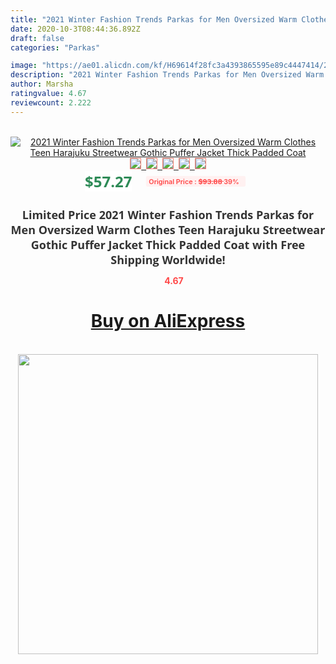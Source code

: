 ```yaml
---
title: "2021 Winter Fashion Trends Parkas for Men Oversized Warm Clothes Teen Harajuku Streetwear Gothic Puffer Jacket Thick Padded Coat"
date: 2020-10-3T08:44:36.892Z
draft: false
categories: "Parkas"

image: "https://ae01.alicdn.com/kf/H69614f28fc3a4393865595e89c4447414/2021-Winter-Fashion-Trends-Parkas-for-Men-Oversized-Warm-Clothes-Teen-Harajuku-Streetwear-Gothic-Puffer-Jacket.jpg"
description: "2021 Winter Fashion Trends Parkas for Men Oversized Warm Clothes Teen Harajuku Streetwear Gothic Puffer Jacket Thick Padded Coat"
author: Marsha
ratingvalue: 4.67
reviewcount: 2.222
---
```

<br>
<div style="text-align: center;">
<a href="https://s.click.aliexpress.com/e/_AlgkQ1" target="_blank" rel="nofollow noopener noreferrer"><img alt="2021 Winter Fashion Trends Parkas for Men Oversized Warm Clothes Teen Harajuku Streetwear Gothic Puffer Jacket Thick Padded Coat" class="magnifier-image" src="https://ae01.alicdn.com/kf/H69614f28fc3a4393865595e89c4447414/2021-Winter-Fashion-Trends-Parkas-for-Men-Oversized-Warm-Clothes-Teen-Harajuku-Streetwear-Gothic-Puffer-Jacket.jpg_640x640.jpg">
<br>
<img style="border:1px solid salmon" src="https://ae01.alicdn.com/kf/H69614f28fc3a4393865595e89c4447414/2021-Winter-Fashion-Trends-Parkas-for-Men-Oversized-Warm-Clothes-Teen-Harajuku-Streetwear-Gothic-Puffer-Jacket.jpg_120x120.jpg">&nbsp;&nbsp;<img style="border:1px solid salmon" src="https://ae01.alicdn.com/kf/H0866da64fc9b4c79a9daa35d797f32c0g/2021-Winter-Fashion-Trends-Parkas-for-Men-Oversized-Warm-Clothes-Teen-Harajuku-Streetwear-Gothic-Puffer-Jacket.jpg_120x120.jpg">&nbsp;&nbsp;<img style="border:1px solid salmon" src="https://ae01.alicdn.com/kf/H52a159a64a1147f5836d02e878f125a4D/2021-Winter-Fashion-Trends-Parkas-for-Men-Oversized-Warm-Clothes-Teen-Harajuku-Streetwear-Gothic-Puffer-Jacket.jpg_120x120.jpg">&nbsp;&nbsp;<img style="border:1px solid salmon" src="https://ae01.alicdn.com/kf/Hffa5c3085e9b4976a22955556feda473t/2021-Winter-Fashion-Trends-Parkas-for-Men-Oversized-Warm-Clothes-Teen-Harajuku-Streetwear-Gothic-Puffer-Jacket.jpg_120x120.jpg">&nbsp;&nbsp;<img style="border:1px solid salmon" src="https://ae01.alicdn.com/kf/H948edd86caf949719fa48a8ea83fef45l/2021-Winter-Fashion-Trends-Parkas-for-Men-Oversized-Warm-Clothes-Teen-Harajuku-Streetwear-Gothic-Puffer-Jacket.jpg_120x120.jpg"></a></div><br0>
<div style="text-align: center;"><span style="background-color: white; border: 0px; box-sizing: border-box; color: seagreen; display: inline-block; font-family: &quot;open sans&quot; , &quot;arial&quot; , &quot;helvetica&quot; , sans-serif , &quot;heiti&quot;; font-size: 24px; font-stretch: inherit; font-weight: 700; line-height: inherit; margin: 0px 10px 0px 0px; padding: 0px; vertical-align: middle;">$57.27 </span>
<span style="background: rgb(255 , 241 , 241); border-radius: 3px; border: 0px; box-sizing: border-box; color: #ff4747; display: inline-block; font-family: inherit; font-size: 12px; font-stretch: inherit; font-style: inherit; font-variant: inherit; font-weight: 600; line-height: inherit; margin: 0px; padding: 2px 5px; transform: scale(0.9); vertical-align: middle;">Original Price : <b style="text-decoration: line-through;">$93.88 </b> 39%&nbsp;&nbsp;</span></div>
<h1 style="color: #333333; display: inline-block; font-family: &quot;open sans&quot; , &quot;arial&quot; , &quot;helvetica&quot; , sans-serif , &quot;heiti&quot;; font-size: 18px; font-stretch: inherit; font-weight: 700; text-align: center;">Limited Price 2021 Winter Fashion Trends Parkas for Men Oversized Warm Clothes Teen Harajuku Streetwear Gothic Puffer Jacket Thick Padded Coat with Free Shipping Worldwide!</h1>
<div style="color: #ff4747; text-align: center;">
<img src="https://4.bp.blogspot.com/-M0ZcTcb-5uY/XleCXlxnR4I/AAAAAAAAAEc/OrjgMkXV1oMQFaCRZj5HQwOCBcu3w1FegCPcBGAYYCw/s1600/star.png" style="height: 15px;">&nbsp;<b>4.67</b></div>
<div class="button_cont" align="center"><a class="buynow_a" href="https://s.click.aliexpress.com/e/_AlgkQ1" target="_blank" rel="nofollow noopener noreferrer"><H1>Buy on AliExpress</H1></a></div><br>
<div class="separator" style="clear: both; text-align: center;">
<img src="https://lh3.googleusercontent.com/-pTy5HemUv9M/XlePHvY0dAI/AAAAAAAAAE4/0nX5iRUoIWY8eMW9Dpxeirr157OZliDIgCLcBGAsYHQ/s1600/badge.gif" width="480">
</div>

